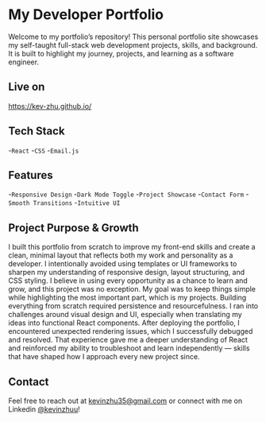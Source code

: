 # My Developer Portfolio

Welcome to my portfolio’s repository! This personal portfolio site showcases my self-taught full-stack web development projects, skills, and background. It is built to highlight my journey, projects, and learning as a software engineer.

## Live on

https://kev-zhu.github.io/

## Tech Stack

-`React`
-`CSS`
-`Email.js`

## Features

-`Responsive Design`
-`Dark Mode Toggle`
-`Project Showcase`
-`Contact Form`
-`Smooth Transitions`
-`Intuitive UI`

## Project Purpose & Growth

I built this portfolio from scratch to improve my front-end skills and create a clean, minimal layout that reflects both my work and personality as a developer. I intentionally avoided using templates or UI frameworks to sharpen my understanding of responsive design, layout structuring, and CSS styling. I believe in using every opportunity as a chance to learn and grow, and this project was no exception. My goal was to keep things simple while highlighting the most important part, which is my projects.
Building everything from scratch required persistence and resourcefulness. I ran into challenges around visual design and UI, especially when translating my ideas into functional React components. After deploying the portfolio, I encountered unexpected rendering issues, which I successfully debugged and resolved. That experience gave me a deeper understanding of React and reinforced my ability to troubleshoot and learn independently — skills that have shaped how I approach every new project since.


## Contact

Feel free to reach out at kevinzhu35@gmail.com or connect with me on Linkedin [@kevinzhuu](https://www.linkedin.com/in/kevinzhuu/)!
